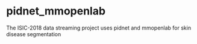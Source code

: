 # pidnet_mmopenlab
The ISIC-2018 data streaming project uses pidnet and mmopenlab for skin disease segmentation
